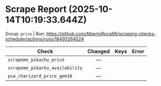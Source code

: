 # Scrape Report (2025-10-14T10:19:33.644Z)

Group: `price`  |  Run: https://github.com/AlbertoRoca96/scraping-checks-scheduler/actions/runs/18493264524

| Check | Changed | Keys | Error |
|---|:---:|:--|:--|
| `scrapeme_pikachu_price` | — |  |  |
| `scrapeme_pikachu_availability` | — |  |  |
| `psa_charizard_price_gem10` | — |  |  |
